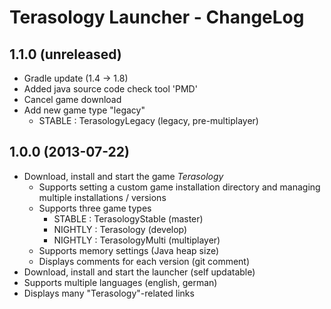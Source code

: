 Terasology Launcher - ChangeLog
===============================

## 1.1.0 (unreleased)
* Gradle update (1.4 -> 1.8)
* Added java source code check tool 'PMD'
* Cancel game download
* Add new game type "legacy"
    * STABLE : TerasologyLegacy (legacy, pre-multiplayer)


## 1.0.0 (2013-07-22)

* Download, install and start the game *Terasology*
    * Supports setting a custom game installation directory and managing multiple installations / versions
    * Supports three game types
        * STABLE : TerasologyStable (master)
        * NIGHTLY : Terasology (develop)
        * NIGHTLY : TerasologyMulti (multiplayer)
    * Supports memory settings (Java heap size)
    * Displays comments for each version (git comment)
* Download, install and start the launcher (self updatable)
* Supports multiple languages (english, german)
* Displays many "Terasology"-related links
